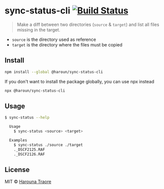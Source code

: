 # sync-status-cli [![Build Status](https://travis-ci.org/haroun/sync-status-cli.svg?branch=master)](https://travis-ci.org/haroun/sync-status-cli)

> Make a diff between two directories (`source` & `target`) and list all files missing in the target.

* `source` is the directory used as reference
* `target` is the directory where the files must be copied

## Install

```sh
npm install --global @haroun/sync-status-cli
```

If you don't want to install the package globally, you can use npx instead

```sh
npx @haroun/sync-status-cli
```

## Usage

```sh
$ sync-status --help

  Usage
    $ sync-status <source> <target>

  Examples
    $ sync-status ./source ./target
    ._DSCF2125.RAF
    ._DSCF2126.RAF
```

## License

MIT © [Harouna Traore](https://github.com/haroun)
